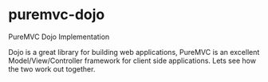 puremvc-dojo
============

PureMVC Dojo Implementation

Dojo is a great library for building web applications, PureMVC is an excellent Model/View/Controller framework for client side applications. Lets see how the two work out together.

